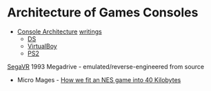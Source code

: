 Architecture of Games Consoles
==============================

* [Console Architecture](https://copetti.org/projects/consoles/) [writings](https://www.copetti.org/writings/consoles/)
    * [DS](https://www.copetti.org/projects/consoles/nintendo-ds/)
    * [VirtualBoy](https://www.copetti.org/writings/consoles/virtual-boy/)
    * [PS2](https://www.copetti.org/writings/consoles/playstation-2/)

[SegaVR](https://gamehistory.org/segavr/) 1993 Megadrive - emulated/reverse-engineered from source

* Micro Mages - [How we fit an NES game into 40 Kilobytes](https://www.youtube.com/watch?v=ZWQ0591PAxM)